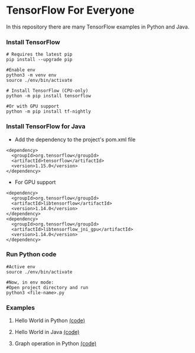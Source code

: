 # TensorFlow For Everyone
In this repository there are many TensorFlow examples in Python and Java.

### Install TensorFlow 
```
# Requires the latest pip
pip install --upgrade pip

#Enable env
python3 -m venv env
source ./env/bin/activate

# Install TensorFlow (CPU-only)
python -m pip install tensorflow

#Or with GPU support
python -m pip install tf-nightly
```

### Install TensorFlow for Java

* Add the dependency to the project's pom.xml file
```
<dependency>
  <groupId>org.tensorflow</groupId>
  <artifactId>tensorflow</artifactId>
  <version>1.15.0</version>
</dependency>
```
* For GPU support
```
<dependency>
  <groupId>org.tensorflow</groupId>
  <artifactId>libtensorflow</artifactId>
  <version>1.14.0</version>
</dependency>
<dependency>
  <groupId>org.tensorflow</groupId>
  <artifactId>libtensorflow_jni_gpu</artifactId>
  <version>1.14.0</version>
</dependency>
```

### Run Python code 
```
#Active env
source ./env/bin/activate

#Now, in env mode:
#Open project directory and run
python3 <file-name>.py
```
### Examples
1. Hello World in Python [(code)](https://github.com/antoniotino/TensorFlow-For-Everyone/blob/master/HelloTensorFlow-Python/HelloWorld.py)

2. Hello World in Java [(code)](https://github.com/antoniotino/TensorFlow-For-Everyone/blob/master/HelloTensorFlow/src/main/java/com/antoniotino/helloworld/HelloTensorFlow.java)

3. Graph operation in Python [(code)](https://github.com/antoniotino/TensorFlow-For-Everyone/blob/master/TensorFlowGraph-Python/Graph.py)
